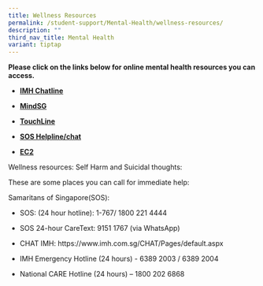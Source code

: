 ```yaml
---
title: Wellness Resources
permalink: /student-support/Mental-Health/wellness-resources/
description: ""
third_nav_title: Mental Health
variant: tiptap
---
```

<p><strong>Please click on the links below for online mental health resources you can access.</strong>
</p>
<ul data-tight="true" class="tight">
<li>
<p><strong><a href="https://www.imh.com.sg/CHAT/Pages/default.aspx" rel="noopener noreferrer nofollow" target="_blank">IMH Chatline</a></strong>
</p>
</li>
<li>
<p><strong><a href="https://www.healthhub.sg/programmes/mindsg/discover" rel="noopener noreferrer nofollow" target="_blank">MindSG</a></strong>
</p>
</li>
<li>
<p><strong><a href="https://www.touch.org.sg/get-assistance/counselling-and-mental-wellness.html" rel="noopener noreferrer nofollow" target="_blank">TouchLine</a></strong>
</p>
</li>
<li>
<p><strong><a href="https://www.sos.org.sg/our-services/" rel="noopener noreferrer nofollow" target="_blank">SOS Helpline/chat</a></strong>
</p>
</li>
<li>
<p><strong><a href="https://fycs.org/ec2-sg/" rel="noopener noreferrer nofollow" target="_blank">EC2</a></strong>
</p>
</li>
</ul>
<p>Wellness resources: Self Harm and Suicidal thoughts:</p>
<p>These are some places you can call for immediate help:</p>
<p>Samaritans of Singapore(SOS):</p>
<ul data-tight="true" class="tight">
<li>
<p>SOS: (24 hour hotline): 1-767/ 1800 221 4444</p>
</li>
<li>
<p>SOS 24-hour CareText: 9151 1767 (via WhatsApp)</p>
</li>
<li>
<p>CHAT IMH: <a rel="noopener noreferrer nofollow" target="_blank">https://www.imh.com.sg/CHAT/Pages/default.aspx</a>
</p>
</li>
<li>
<p>IMH Emergency Hotline (24 hours) - 6389 2003 / 6389 2004</p>
</li>
<li>
<p>National CARE Hotline (24 hours) – 1800 202 6868</p>
</li>
</ul>
<p></p>